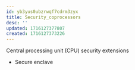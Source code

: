 ```yaml
---
id: yb3yus0ubzrwqf7cdrm3zyx
title: Security_coprocessors
desc: ''
updated: 1716127377807
created: 1716127373226
---
```

Central processing unit (CPU) security
extensions
- Secure enclave